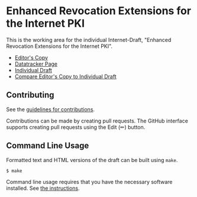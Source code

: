 # Enhanced Revocation Extensions for the Internet PKI

This is the working area for the individual Internet-Draft, "Enhanced Revocation Extensions for the Internet PKI".

* [Editor's Copy](https://openca.github.io/draft-pala-enhanced-revocation/#go.draft-pala-enhanced-revocation.html)
* [Datatracker Page](https://datatracker.ietf.org/doc/draft-pala-enhanced-revocation)
* [Individual Draft](https://datatracker.ietf.org/doc/html/draft-pala-enhanced-revocation)
* [Compare Editor's Copy to Individual Draft](https://openca.github.io/draft-pala-enhanced-revocation/#go.draft-pala-enhanced-revocation.diff)


## Contributing

See the
[guidelines for contributions](https://github.com/openca/draft-pala-enhanced-revocation/blob/main/CONTRIBUTING.md).

Contributions can be made by creating pull requests.
The GitHub interface supports creating pull requests using the Edit (✏) button.


## Command Line Usage

Formatted text and HTML versions of the draft can be built using `make`.

```sh
$ make
```

Command line usage requires that you have the necessary software installed.  See
[the instructions](https://github.com/martinthomson/i-d-template/blob/main/doc/SETUP.md).

